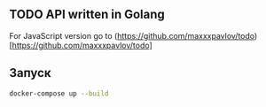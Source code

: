 ## TODO API written in Golang
For JavaScript version go to (https://github.com/maxxxpavlov/todo)[https://github.com/maxxxpavlov/todo]

## Запуск
```bash
docker-compose up --build
```